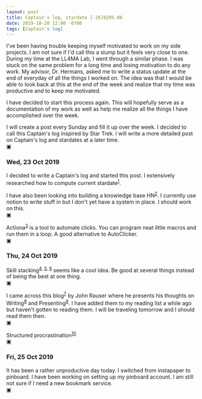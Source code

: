 ```yaml
---
layout: post
title: Captain's log, stardate [-26]0295.00
date: 2019-10-20 12:00 -0700
tags: [Captain's log]
---
```


I've been having trouble keeping myself motivated to work on my side
projects. I am not sure if I'd call this a slump but it feels very close
to one. During my time at the LL4MA Lab, I went through a similar phase.
I was stuck on the same problem for a long time and losing motivation to
do any work. My advisor, Dr. Hermans, asked me to write a status update
at the end of everyday of all the things I worked on. The idea was that
I would be able to look back at this at the end of the week and realize
that my time was productive and to keep me motivated.

I have decided to start this process again. This will hopefully serve as
a documentation of my work as well as help me realize all the things I
have accomplished over the week.

I will create a post every Sunday and fill it up over the week. I decided
to call this Captain's log inspired by Star Trek. I will write a more
detailed post on Captain's log and stardates at a later time.  
▣

### Wed, 23 Oct 2019

I decided to write a Captain's log and started this post. I extensively
researched how to compute current stardate<sup>[1]</sup>.

I have also been looking into building a knowledge base HN<sup>[2]</sup>.
I currently use notion to write stuff in but I don't yet have a system
in place. I should work on this.  
▣

Actiona<sup>[3]</sup> is a tool to automate clicks. You can program neat
little macros and run them in a loop. A good alternative to AutoClicker.  
▣

### Thu, 24 Oct 2019

Skill stacking<sup>[4], [5], [6]</sup> seems like a cool idea. Be good at
several things instead of being the best at one thing.  
▣

I came across this blog<sup>[7]</sup> by John Rauser where he presents
his thoughts on Writing<sup>[8]</sup> and Presenting<sup>[9]</sup>.
I have added them to my reading list a while ago but haven't gotten to
reading them. I will be traveling tomorrow and I should read them then.  
▣

Structured procrastination<sup>[10]</sup>  
▣

### Fri, 25 Oct 2019

It has been a rather unproductive day today. I switched from instapaper to
pinboard. I have been working on setting up my pinboard account. I am still
not sure if I need a new bookmark service.  
▣

[1]: http://starchive.cs.umanitoba.ca/?stardates/
[2]: https://news.ycombinator.com/item?id=21332957
[3]: https://wiki.actiona.tools/doku.php?id=en:start
[4]: https://www.scottadamssays.com/2016/12/27/the-kristina-talent-stack/
[5]: https://forge.medium.com/how-to-become-the-best-in-the-world-at-something-f1b658f93428
[6]: http://saeedgatson.com/talent-stacking-benefits/
[7]: https://thefractionatingcolumn.com/about/
[8]: https://thefractionatingcolumn.com/2014/01/20/thoughts-on-writing/
[9]: https://thefractionatingcolumn.com/2014/10/21/thoughts-on-presenting/
[10]: http://www.structuredprocrastination.com/
